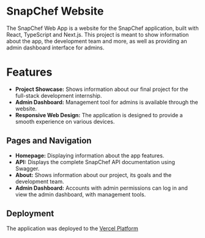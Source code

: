 # SnapChef Website

The SnapChef Web App is a website for the SnapChef application, built with React, TypeScript and Next.js. This project is meant to show information about the app, the development team and more, as well as providing an admin dashboard interface for admins.

# Features

- **Project Showcase:** Shows information about our final project for the full-stack development internship.
- **Admin Dashboard:** Management tool for admins is available through the website.
- **Responsive Web Design:** The application is designed to provide a smooth experience on various devices.

## Pages and Navigation

- **Homepage:** Displaying information about the app features.
- **API:** Displays the complete SnapChef API documentation using Swagger.
- **About:** Shows information about our project, its goals and the development team.
- **Admin Dashboard:** Accounts with admin permissions can log in and view the admin dashboard, with management tools.

## Deployment
The application was deployed to the [Vercel Platform](https://vercel.com)
